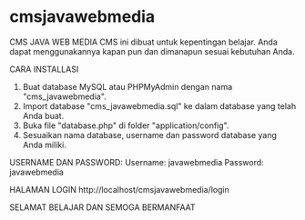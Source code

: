 # cmsjavawebmedia

CMS JAVA WEB MEDIA
CMS ini dibuat untuk kepentingan belajar. Anda dapat menggunakannya kapan pun dan dimanapun sesuai kebutuhan Anda.

CARA INSTALLASI
1. Buat database MySQL atau PHPMyAdmin dengan nama "cms_javawebmedia".
2. Import database "cms_javawebmedia.sql" ke dalam database yang telah Anda buat.
3. Buka file "database.php" di folder "application/config".
4. Sesuaikan nama database, username dan password database yang Anda miliki.

USERNAME DAN PASSWORD:
Username: javawebmedia
Password: javawebmedia

HALAMAN LOGIN
http://localhost/cmsjavawebmedia/login

SELAMAT BELAJAR DAN SEMOGA BERMANFAAT
